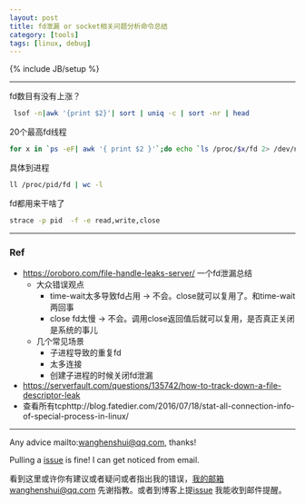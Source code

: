```yaml
---
layout: post
title: fd泄漏 or socket相关问题分析命令总结
category: [tools]
tags: [linux, debug]
---
```

{% include JB/setup %}

---

fd数目有没有上涨？

```bash
 lsof -n|awk '{print $2}'| sort | uniq -c | sort -nr | head
```



20个最高fd线程

```bash
for x in `ps -eF| awk '{ print $2 }'`;do echo `ls /proc/$x/fd 2> /dev/null | wc -l` $x `cat /proc/$x/cmdline 2> /dev/null`;done | sort -n -r | head -n 20
```





具体到进程

```bash
ll /proc/pid/fd | wc -l
```



fd都用来干啥了

```bash
strace -p pid  -f -e read,write,close
```





---

### Ref

- https://oroboro.com/file-handle-leaks-server/ 一个fd泄漏总结
  - 大众错误观点
    - time-wait太多导致fd占用 -> 不会。close就可以复用了。和time-wait两回事
    - close fd太慢 -> 不会。调用close返回值后就可以复用，是否真正关闭是系统的事儿
  - 几个常见场景
    - 子进程导致的重复fd
    - 太多连接
    - 创建子进程的时候关闭fd泄漏
- https://serverfault.com/questions/135742/how-to-track-down-a-file-descriptor-leak
- 查看所有tcphttp://blog.fatedier.com/2016/07/18/stat-all-connection-info-of-special-process-in-linux/

---

Any advice mailto:wanghenshui@qq.com, thanks! 

Pulling a [issue](https://github.com/wanghenshui/wanghenshui.github.io/issues/new) is fine! I can get noticed from email.

看到这里或许你有建议或者疑问或者指出我的错误，我的邮箱wanghenshui@qq.com 先谢指教。或者到博客上提[issue](https://github.com/wanghenshui/wanghenshui.github.io/issues/new) 我能收到邮件提醒。